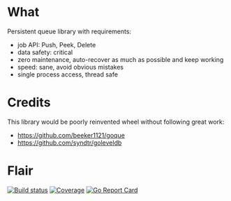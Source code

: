 What
====

Persistent queue library with requirements:
- job API: Push, Peek, Delete
- data safety: critical
- zero maintenance, auto-recover as much as possible and keep working
- speed: sane, avoid obvious mistakes
- single process access, thread safe


Credits
=======

This library would be poorly reinvented wheel without following great work:
- https://github.com/beeker1121/goque
- https://github.com/syndtr/goleveldb


Flair
=====

[![Build status](https://travis-ci.org/temoto/spq.svg?branch=master)](https://travis-ci.org/temoto/spq)
[![Coverage](https://codecov.io/gh/temoto/spq/branch/master/graph/badge.svg)](https://codecov.io/gh/temoto/spq)
[![Go Report Card](https://goreportcard.com/badge/github.com/temoto/spq)](https://goreportcard.com/report/github.com/temoto/spq)
